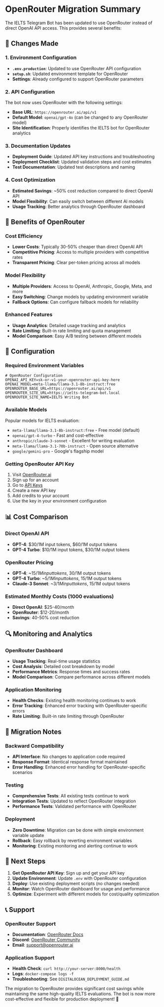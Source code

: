 # OpenRouter Migration Summary

The IELTS Telegram Bot has been updated to use OpenRouter instead of direct OpenAI API access. This provides several benefits:

## 🔄 Changes Made

### 1. Environment Configuration
- **`.env.production`**: Updated to use OpenRouter API configuration
- **`setup.sh`**: Updated environment template for OpenRouter
- **Settings**: Already configured to support OpenRouter parameters

### 2. API Configuration
The bot now uses OpenRouter with the following settings:
- **Base URL**: `https://openrouter.ai/api/v1`
- **Default Model**: `openai/gpt-4o` (can be changed to any OpenRouter model)
- **Site Identification**: Properly identifies the IELTS bot for OpenRouter analytics

### 3. Documentation Updates
- **Deployment Guide**: Updated API key instructions and troubleshooting
- **Deployment Checklist**: Updated validation steps and cost estimates
- **Test Documentation**: Updated test descriptions and naming

### 4. Cost Optimization
- **Estimated Savings**: ~50% cost reduction compared to direct OpenAI API
- **Model Flexibility**: Can easily switch between different AI models
- **Usage Tracking**: Better analytics through OpenRouter dashboard

## 🚀 Benefits of OpenRouter

### Cost Efficiency
- **Lower Costs**: Typically 30-50% cheaper than direct OpenAI API
- **Competitive Pricing**: Access to multiple providers with competitive rates
- **Transparent Pricing**: Clear per-token pricing across all models

### Model Flexibility
- **Multiple Providers**: Access to OpenAI, Anthropic, Google, Meta, and more
- **Easy Switching**: Change models by updating environment variable
- **Fallback Options**: Can configure fallback models for reliability

### Enhanced Features
- **Usage Analytics**: Detailed usage tracking and analytics
- **Rate Limiting**: Built-in rate limiting and quota management
- **Model Comparison**: Easy A/B testing between different models

## 🔧 Configuration

### Required Environment Variables
```env
# OpenRouter Configuration
OPENAI_API_KEY=sk-or-v1-your-openrouter-api-key-here
OPENAI_MODEL=meta-llama/llama-3.1-8b-instruct:free
OPENROUTER_BASE_URL=https://openrouter.ai/api/v1
OPENROUTER_SITE_URL=https://ielts-telegram-bot.local
OPENROUTER_SITE_NAME=IELTS Writing Bot
```

### Available Models
Popular models for IELTS evaluation:
- `meta-llama/llama-3.1-8b-instruct:free` - Free model (default)
- `openai/gpt-4-turbo` - Fast and cost-effective
- `anthropic/claude-3-sonnet` - Excellent for writing evaluation
- `meta-llama/llama-3.1-70b-instruct` - Open source alternative
- `google/gemini-pro` - Google's flagship model

### Getting OpenRouter API Key
1. Visit [OpenRouter.ai](https://openrouter.ai/)
2. Sign up for an account
3. Go to [API Keys](https://openrouter.ai/keys)
4. Create a new API key
5. Add credits to your account
6. Use the key in your environment configuration

## 📊 Cost Comparison

### Direct OpenAI API
- **GPT-4**: $30/1M input tokens, $60/1M output tokens
- **GPT-4 Turbo**: $10/1M input tokens, $30/1M output tokens

### OpenRouter Pricing
- **GPT-4**: ~$15/1M input tokens, ~$30/1M output tokens
- **GPT-4 Turbo**: ~$5/1M input tokens, ~$15/1M output tokens
- **Claude-3 Sonnet**: ~$3/1M input tokens, ~$15/1M output tokens

### Estimated Monthly Costs (1000 evaluations)
- **Direct OpenAI**: $25-40/month
- **OpenRouter**: $12-20/month
- **Savings**: 40-50% cost reduction

## 🔍 Monitoring and Analytics

### OpenRouter Dashboard
- **Usage Tracking**: Real-time usage statistics
- **Cost Analysis**: Detailed cost breakdown by model
- **Performance Metrics**: Response times and success rates
- **Model Comparison**: Compare performance across different models

### Application Monitoring
- **Health Checks**: Existing health monitoring continues to work
- **Error Tracking**: Enhanced error tracking with OpenRouter-specific errors
- **Rate Limiting**: Built-in rate limiting through OpenRouter

## 🚨 Migration Notes

### Backward Compatibility
- **API Interface**: No changes to application code required
- **Response Format**: Identical response format maintained
- **Error Handling**: Enhanced error handling for OpenRouter-specific scenarios

### Testing
- **Comprehensive Tests**: All existing tests continue to work
- **Integration Tests**: Updated to reflect OpenRouter integration
- **Performance Tests**: Validated performance with OpenRouter

### Deployment
- **Zero Downtime**: Migration can be done with simple environment variable update
- **Rollback**: Easy rollback by reverting environment variables
- **Monitoring**: Existing monitoring and alerting continue to work

## 🎯 Next Steps

1. **Get OpenRouter API Key**: Sign up and get your API key
2. **Update Environment**: Update `.env` with OpenRouter configuration
3. **Deploy**: Use existing deployment scripts (no changes needed)
4. **Monitor**: Watch OpenRouter dashboard for usage and performance
5. **Optimize**: Experiment with different models for cost/quality optimization

## 📞 Support

### OpenRouter Support
- **Documentation**: [OpenRouter Docs](https://openrouter.ai/docs)
- **Discord**: [OpenRouter Community](https://discord.gg/openrouter)
- **Email**: support@openrouter.ai

### Application Support
- **Health Check**: `curl http://your-server:8000/health`
- **Logs**: `docker-compose logs -f`
- **Troubleshooting**: See `DIGITALOCEAN_DEPLOYMENT_GUIDE.md`

The migration to OpenRouter provides significant cost savings while maintaining the same high-quality IELTS evaluations. The bot is now more cost-effective and flexible for production deployment! 🎉